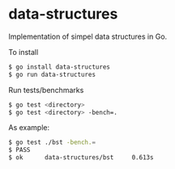 # data-structures
Implementation of simpel data structures in Go.

To install
```bash
$ go install data-structures
$ go run data-structures
```

Run tests/benchmarks
```bash
$ go test <directory>
$ go test <directory> -bench=.
```
As example:
```bash
$ go test ./bst -bench.=
$ PASS
$ ok      data-structures/bst     0.613s
```
